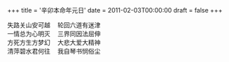 +++
title = '辛卯本命年元日'
date = 2011-02-03T00:00:00
draft = false
+++

<div class="poem">
<pre>
失路关山安可越  轮回六道有迷津
一情总为心明灭  三界同因法屈伸
方死方生方梦幻  大悲大爱大精神
清萍碧水君何往  我自琴书悯俗尘
</pre>
</div>
